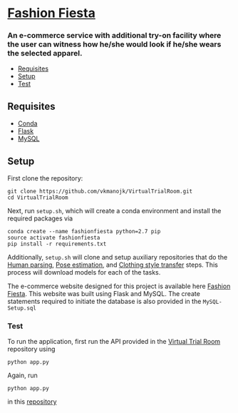 # [Fashion Fiesta](https://github.com/vkmanojk/Fashion-Fiesta)
### An e-commerce service with additional try-on facility where the user can witness how he/she would look if he/she wears the selected apparel.

* [Requisites](#requisites)
* [Setup](#setup)
* [Test](#test)

## Requisites

* [Conda](https://conda.io/docs/user-guide/install/index.html)
* [Flask](https://flask.palletsprojects.com/en/1.1.x/installation/)
* [MySQL](https://www.mysql.com/products/workbench/)

## Setup

First clone the repository:
```
git clone https://github.com/vkmanojk/VirtualTrialRoom.git
cd VirtualTrialRoom
```

Next, run `setup.sh`, which will create a conda environment and install the required packages via
```
conda create --name fashionfiesta python=2.7 pip
source activate fashionfiesta
pip install -r requirements.txt
```
Additionally, `setup.sh` will clone and setup auxiliary repositories that do the [Human parsing](https://github.com/vkmanojk/HumanParsing.git), [Pose estimation](https://github.com/vkmanojk/Pose-Estimation.git), and [Clothing style transfer](https://github.com/vkmanojk/VirtualTrialRoom.git) steps. This process will download models for each of the tasks.

The e-commerce website designed for this project is available here [Fashion Fiesta](https://github.com/vkmanojk/Fashion-Fiesta.git). This website was built using Flask and MySQL. The create statements required to initiate the database is also provided in the `MySQL-Setup.sql`

### Test

To run the application, first run the API provided in the [Virtual Trial Room](https://github.com/vkmanojk/VirtualTrialRoom) repository using 

```
python app.py
```

Again, run 
```
python app.py
```
in this [repository](https://github.com/vkmanojk/Fashion-Fiesta)

